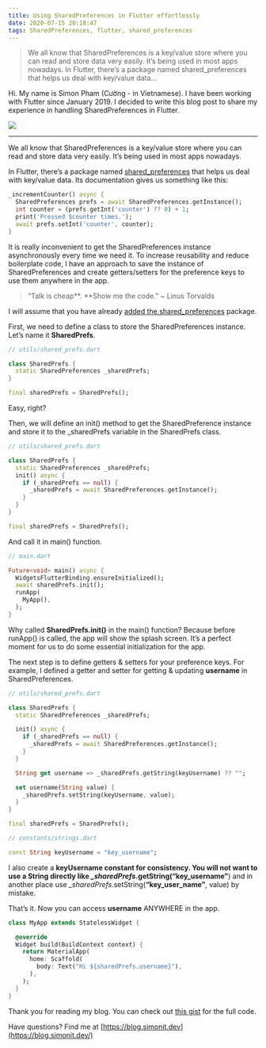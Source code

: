 ```yaml
---
title: Using SharedPreferences in Flutter effortlessly
date: 2020-07-15 20:18:47
tags: SharedPreferences, flutter, shared_preferences
---
```

> We all know that SharedPreferences is a key/value store where you can read and store data very easily. It’s being used in most apps nowadays.
> In Flutter, there’s a package named shared_preferences that helps us deal with key/value data…


Hi. My name is Simon Pham (Cường - in Vietnamese). I have been working with Flutter since January 2019. I decided to write this blog post to share my experience in handling SharedPreferences in Flutter.

![](https://cdn-images-1.medium.com/max/1600/1*xBgJiDzRHBETnWxE6x-5qw.png)

*****

We all know that SharedPreferences is a key/value store where you can read and store data very easily. It’s being used in most apps nowadays.

In Flutter, there’s a package named [shared_preferences](https://pub.dev/packages/shared_preferences) that helps us
deal with key/value data. Its documentation gives us something like this:

```dart
_incrementCounter() async {
  SharedPreferences prefs = await SharedPreferences.getInstance();
  int counter = (prefs.getInt('counter') ?? 0) + 1;
  print('Pressed $counter times.');
  await prefs.setInt('counter', counter);
}
```

It is really inconvenient to get the SharedPreferences instance asynchronously every time we need it. To increase reusability and reduce boilerplate code, I have an approach to save the instance of SharedPreferences and create getters/setters for the preference keys to use them anywhere in the app.

> “Talk is cheap**. **Show me the code.” ~ Linus Torvalds

I will assume that you have already [added the shared_preferences](https://pub.dev/packages/shared_preferences#-installing-tab-) package.

First, we need to define a class to store the SharedPreferences instance. Let’s name it **SharedPrefs**.

```dart
// utils/shared_prefs.dart

class SharedPrefs {
  static SharedPreferences _sharedPrefs;
}

final sharedPrefs = SharedPrefs();
```

Easy, right?

Then, we will define an init() method to get the SharedPreference instance and store it to the _sharedPrefs variable in the SharedPrefs class.

```dart
// utils/shared_prefs.dart

class SharedPrefs {
  static SharedPreferences _sharedPrefs;
  init() async {
    if (_sharedPrefs == null) {
      _sharedPrefs = await SharedPreferences.getInstance();
    }
  }
}

final sharedPrefs = SharedPrefs();
```

And call it in main() function.

```dart
// main.dart

Future<void> main() async {
  WidgetsFlutterBinding.ensureInitialized();
  await sharedPrefs.init();
  runApp(
    MyApp(),
  );
}
```

Why called **SharedPrefs.init()** in the main() function? Because before runApp() is called, the app will show the splash screen. It’s a perfect moment for us to do some essential initialization for the app.

The next step is to define getters & setters for your preference keys. For example, I defined a getter and setter for getting & updating **username** in SharedPreferences.

```dart
// utils/shared_prefs.dart

class SharedPrefs {
  static SharedPreferences _sharedPrefs;

  init() async {
    if (_sharedPrefs == null) {
      _sharedPrefs = await SharedPreferences.getInstance();
    }
  }

  String get username => _sharedPrefs.getString(keyUsername) ?? "";

  set username(String value) {
    _sharedPrefs.setString(keyUsername, value);
  }
}

final sharedPrefs = SharedPrefs();

// constants/strings.dart

const String keyUsername = "key_username";
```


I also create a **keyUsername **constant for consistency. You will not want to use a String directly like *_sharedPrefs*.getString(**“key_username”**) and in another place use *_sharedPrefs*.setString(**“key_user_name”**, value) by mistake.

That’s it. Now you can access **username** ANYWHERE in the app.

```dart
class MyApp extends StatelessWidget {

  @override
  Widget build(BuildContext context) {
    return MaterialApp(
      home: Scaffold(
        body: Text("Hi ${sharedPrefs.username}"),
      ),
    );
  }
}
```

Thank you for reading my blog. You can check out [this gist](https://gist.github.com/simonpham/4aaab5a8ddfcae06fdb0057aeb6230b8) for the full code.

Have questions? Find me at [https://blog.simonit.dev](https://blog.simonit.dev/)
